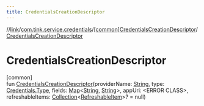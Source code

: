 ```yaml
---
title: CredentialsCreationDescriptor
---
```

//[link](../../../index.html)/[com.tink.service.credentials](../index.html)/[[common]CredentialsCreationDescriptor](index.html)/[CredentialsCreationDescriptor](-credentials-creation-descriptor.html)



# CredentialsCreationDescriptor



[common]\
fun [CredentialsCreationDescriptor](-credentials-creation-descriptor.html)(providerName: [String](https://kotlinlang.org/api/latest/jvm/stdlib/kotlin/-string/index.html), type: [Credentials.Type](../../com.tink.model.credentials/[common]-credentials/-type/index.html), fields: [Map](https://kotlinlang.org/api/latest/jvm/stdlib/kotlin.collections/-map/index.html)&lt;[String](https://kotlinlang.org/api/latest/jvm/stdlib/kotlin/-string/index.html), [String](https://kotlinlang.org/api/latest/jvm/stdlib/kotlin/-string/index.html)&gt;, appUri: &lt;ERROR CLASS&gt;, refreshableItems: [Collection](https://kotlinlang.org/api/latest/jvm/stdlib/kotlin.collections/-collection/index.html)&lt;[RefreshableItem](../../com.tink.model.credentials/[common]-refreshable-item/index.html)&gt;? = null)




